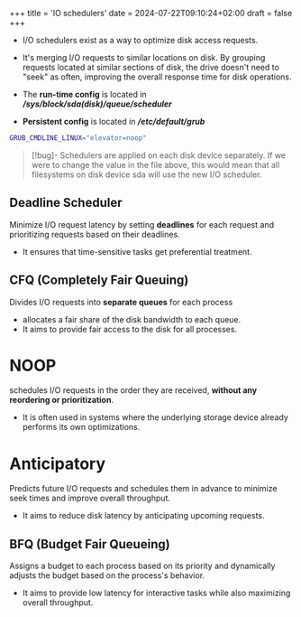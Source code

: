 +++
title = 'IO schedulers'
date = 2024-07-22T09:10:24+02:00
draft = false
+++

- I/O schedulers exist as a way to optimize disk access requests.
- It's  merging I/O requests to similar locations on disk. By grouping requests located at similar sections of disk, the drive doesn't need to "seek" as often, improving the overall response time for disk operations.
- The  **run-time config** is located in
	 ***/sys/block/sda(disk)/queue/scheduler***

- **Persistent config** is located in 
	 ***/etc/default/grub***
```bash
GRUB_CMDLINE_LINUX="elevator=noop"
```
>[!bug]- Schedulers are applied on each disk device separately.
>If we were to change the value in the file above, this would mean that all filesystems on disk device sda will use the new I/O scheduler.



## Deadline Scheduler
 Minimize I/O request latency by setting **deadlines** for each request and prioritizing requests based on their deadlines. 
- It ensures that time-sensitive tasks get preferential treatment.


## CFQ (Completely Fair Queuing)
 Divides I/O requests into **separate queues** for each process 
- allocates a fair share of the disk bandwidth to each queue. 
- It aims to provide fair access to the disk for all processes.


# NOOP 
schedules I/O requests in the order they are received, **without any reordering or prioritization**.
- It is often used in systems where the underlying storage device already performs its own optimizations.

# Anticipatory 
 Predicts future I/O requests and schedules them in advance to minimize seek times and improve overall throughput. 
- It aims to reduce disk latency by anticipating upcoming requests.

## BFQ (Budget Fair Queueing) 
Assigns a budget to each process based on its priority and dynamically adjusts the budget based on the process's behavior.
- It aims to provide low latency for interactive tasks while also maximizing overall throughput.


